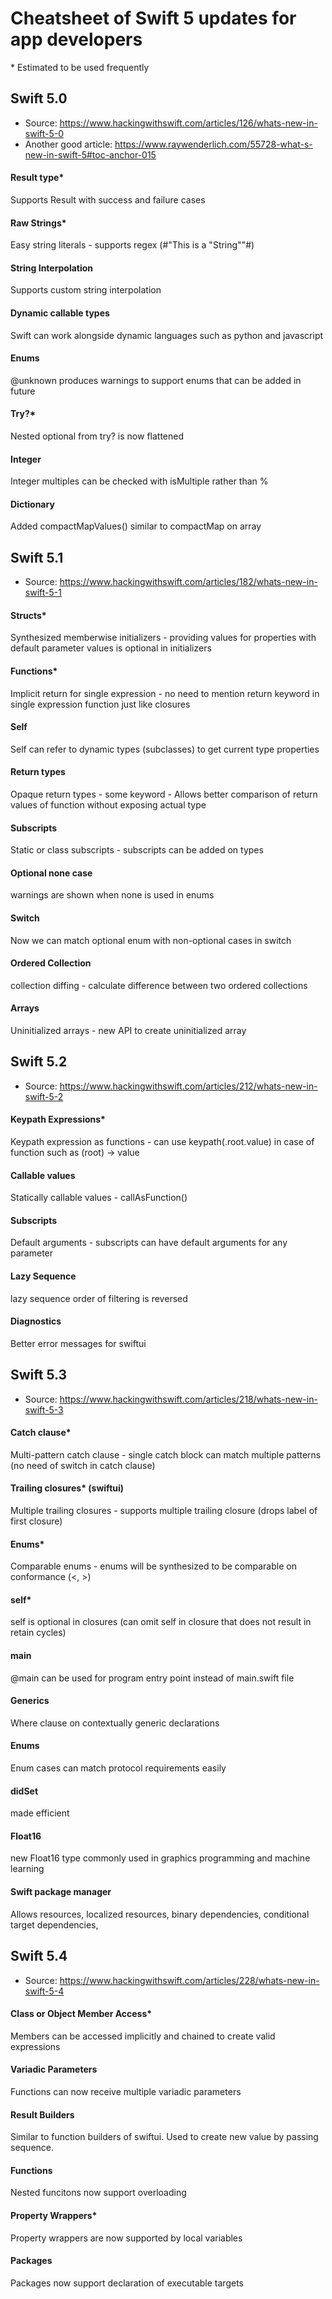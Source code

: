 # Cheatsheet of Swift 5 updates for app developers
\* Estimated to be used frequently
## Swift 5.0
- Source: https://www.hackingwithswift.com/articles/126/whats-new-in-swift-5-0
- Another good article: https://www.raywenderlich.com/55728-what-s-new-in-swift-5#toc-anchor-015
#### Result type*
Supports Result with success and failure cases
#### Raw Strings*
Easy string literals - supports regex (#"This is a "String""#)
#### String Interpolation
Supports custom string interpolation
#### Dynamic callable types
Swift can work alongside dynamic languages such as python and javascript
#### Enums 
@unknown produces warnings to support enums that can be added in future
#### Try?*
Nested optional from try? is now flattened
#### Integer
Integer multiples can be checked with isMultiple rather than %
#### Dictionary
Added compactMapValues() similar to compactMap on array
## Swift 5.1
- Source: https://www.hackingwithswift.com/articles/182/whats-new-in-swift-5-1
#### Structs*
Synthesized memberwise initializers - providing values for properties with default parameter values is optional in initializers
#### Functions*
Implicit return for single expression - no need to mention return keyword in single expression function just like closures
#### Self
Self can refer to dynamic types (subclasses) to get current type properties
#### Return types
Opaque return types - some keyword - Allows better comparison of return values of function without exposing actual type
#### Subscripts
Static or class subscripts - subscripts can be added on types
#### Optional none case
warnings are shown when none is used in enums
#### Switch
Now we can match optional enum with non-optional cases in switch
#### Ordered Collection
collection diffing - calculate difference between two ordered collections
#### Arrays
Uninitialized arrays - new API to create uninitialized array
## Swift 5.2
- Source: https://www.hackingwithswift.com/articles/212/whats-new-in-swift-5-2
#### Keypath Expressions*
Keypath expression as functions - can use keypath(\.root.value) in case of function such as (root) -> value
#### Callable values
Statically callable values - callAsFunction()
#### Subscripts
Default arguments - subscripts can have default arguments for any parameter
#### Lazy Sequence
lazy sequence order of filtering is reversed
#### Diagnostics
Better error messages for swiftui
## Swift 5.3
- Source: https://www.hackingwithswift.com/articles/218/whats-new-in-swift-5-3
#### Catch clause*
Multi-pattern catch clause - single catch block can match multiple patterns (no need of switch in catch clause)
#### Trailing closures* (swiftui)
Multiple trailing closures - supports multiple trailing closure (drops label of first closure)
#### Enums*
Comparable enums - enums will be synthesized to be comparable on conformance (<, >)
#### self*
self is optional in closures (can omit self in closure that does not result in retain cycles)
#### main
@main can be used for program entry point instead of main.swift file
#### Generics
Where clause on contextually generic declarations
#### Enums
Enum cases can match protocol requirements easily
#### didSet
made efficient
#### Float16
new Float16 type commonly used in graphics programming and machine learning
#### Swift package manager
Allows resources, localized resources, binary dependencies, conditional target dependencies, 
## Swift 5.4
- Source: https://www.hackingwithswift.com/articles/228/whats-new-in-swift-5-4
#### Class or Object Member Access*
Members can be accessed implicitly and chained to create valid expressions
#### Variadic Parameters
Functions can now receive multiple variadic parameters
#### Result Builders
Similar to function builders of swiftui. Used to create new value by passing sequence.
#### Functions
Nested funcitons now support overloading
#### Property Wrappers*
Property wrappers are now supported by local variables
#### Packages
Packages now support declaration of executable targets
